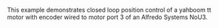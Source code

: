 This example demonstrates closed loop position control of a yahboom tt motor with encoder wired to motor port 3 of an Alfredo Systems NoU3.